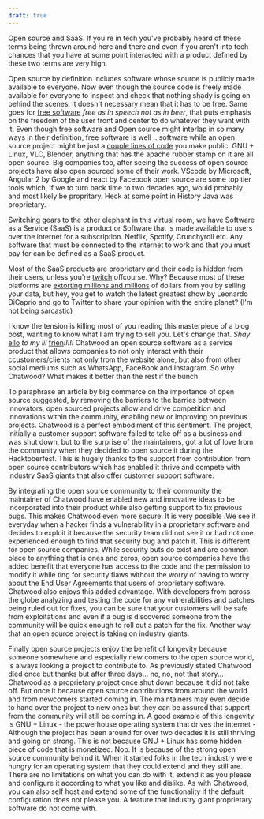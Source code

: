 ```yaml
---
draft: true
---
```

Open source and SaaS. If you're in tech you've probably heard of these terms being thrown around here and there and even if you aren't into tech chances that you have at some point interacted with a product defined by these two terms are very high. 

Open source by definition includes software whose source is publicly made available to everyone. Now even though the source code is freely made available for everyone to inspect and check that nothing shady is going on behind the scenes, it doesn't necessary mean that it has to be free. Same goes for [free software](https://www.gnu.org/philosophy/free-sw.en.html) _free as in speech not as in beer_, that puts emphasis on the freedom of the user front and center to do whatever they want with it. Even though free software and Open source might interlap in so many ways in their definition, free software is well .. software while an open source project might be just a [couple lines of code](https://qz.com/646467/how-one-programmer-broke-the-internet-by-deleting-a-tiny-piece-of-code/) you make public. GNU + Linux, VLC, Blender, anything that has the apache rubber stamp on it are all open source. Big companies too, after seeing the success of open source projects have also open sourced some of their work. VScode by Microsoft, Angular 2 by Google and react by Facebook open source are some top tier tools which, if we to turn back time to two decades ago, would probably and most likely be propritary.  Heck at some point in History Java was proprietary.

Switching gears to the other elephant in this virtual room, we have Software as a Service (SaaS) is a product or Software that is made available to users over the internet for a subscription. Netflix, Spotify, Crunchyroll etc. Any software that must be connected to the internet to work and that you must pay for can be defined as a SaaS product.

Most of the SaaS products are proprietary and their code is hidden from their users, unless you're [twitch](https://www.windowscentral.com/massive-twitch-leak-reportedly-surfaces-online-including-source-code-and-streamer-payouts) offcourse. Why? Because most of these platforms are [extorting millions and millions](https://pawtocol.medium.com/how-much-is-user-data-worth-f2b1b0432136#:~:text=A%20recent%20report%20estimated%20the,worth%20about%20%2435%20per%20month.) of dollars from you by selling your data, but hey, you get to watch the latest greatest show by Leonardo DiCaprio and go to Twitter to share your opinion with the entire planet? (I'm not being sarcastic) 

I know the tension is killing most of you reading this masterpiece of a blog post, wanting to know what I am trying to sell you. Let's change that. *Shay* [ello](https://www.urbandictionary.com/define.php?term=ello) *to my lil* [frien](https://www.urbandictionary.com/define.php?term=frien)*!!!!!* Chatwood an open source software as a service product that allows companies to not only interact with their ccustomers/clients not only from the website alone, but also from other social mediums such as WhatsApp, FaceBook and Instagram. So why Chatwood? What makes it better than the rest if the bunch.

To paraphrase an article by big commerce on the importance of open source suggested, by removing the barriers to the barries between innovators, open sourced projects allow and drive competition and innovations within the community, enabling new or improving on previous projects. Chatwood is a perfect embodiment of this sentiment. The project, initially a customer support software failed to take off as a business and was shut down, but to the surprise of the maintainers, got a lot of love from the community when they decided to open source it during the Hacktoberfest. This is hugely thanks to the support from contribution from open source contributors which has enabled it thrive and compete with industry SaaS giants that also offer customer support software. 

By integrating the open source community to their community the maintainer of Chatwood have enabled new and innovative ideas to be incorporated into their product while also getting support to fix previous bugs. This makes Chatwood even more secure. It is very possible .We see it everyday when a hacker finds a vulnerability in a proprietary software and decides to exploit it because the security team did not see it or had not one experienced enough to find that security bug and patch it. This is different for open source companies. While security buts do exist and are common place to anything that is ones and zeros, open source companies have the added benefit that everyone has access to the code and the permission to modify it while ting for security flaws without the worry of having to worry about the End User Agreements that users of proprietary software. Chatwood also enjoys this added advantage. With developers from across the globe analyzing  and testing the code for any vulnerabilities and patches being ruled out for fixes, you can be sure that your customers will be safe from exploitations and even if a bug is discovered someone from the community will be quick enough to roll out a patch for the fix. Another way that an open source project is taking on industry giants. 

Finally open source projects enjoy the benefit of longevity because someone somewhere and especially new comers to the open source world, is always looking a project to contribute to. As previously stated Chatwood died once but thanks but after three days... no, no, not that story... Chatwood as a proprietary project once shut down because it did not take off. But once it because open source contributions from around the world and from newcomers started coming in. The maintainers may even decide to hand over the project to new ones but they can be assured that support from the community will still be coming in. A good example of this longevity is GNU + Linux - the powerhouse operating system that drives the internet - Although the project has been around for over two decades it is still thriving and going on strong. This is not because GNU + Linux has some hidden piece of code that is monetized. Nop. It is because of the strong open source community behind it. When it started folks in the tech industry were hungry for an operating system that they could extend and they still are. There are no limitations on what you can do with it, extend it as you please and configure it according to what you like and dislike. As with Chatwood, you can also self host and extend some of the functionality if the default configuration does not please you. A feature that industry giant proprietary software do not come with.





